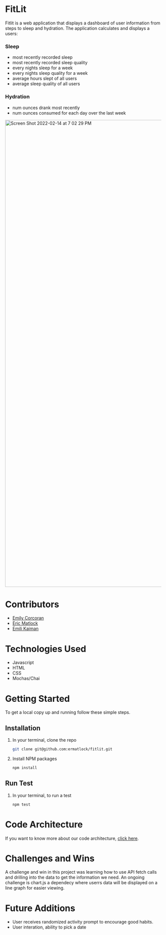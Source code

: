 # FitLit 

Fitlit is a web application that displays a dashboard of user information from steps to sleep and hydration. The application calculates and displays a users:


### Sleep

- most recently recorded sleep
- most recently recorded sleep quality
- every nights sleep for a week
- every nights sleep quality for a week
- average hours slept of all users
- average sleep quality of all users

### Hydration
- num ounces drank most recently 
- num ounces consumed for each day over the last week

<img width="1500" alt="Screen Shot 2022-02-14 at 7 02 29 PM" src="https://user-images.githubusercontent.com/93098905/153967660-cbd22873-5cff-40e2-9659-72bf662ac60b.png">

# Contributors
- [Emily Corcoran](https://github.com/Emily-Cathleen)
- [Eric Matlock](https://github.com/ermatlock)
- [Emili Kaiman](https://github.com/Ekaiman)

# Technologies Used 
- Javascript
- HTML
- CSS
- Mochas/Chai

# Getting Started
To get a local copy up and running follow these simple steps.

## Installation

1. In your terminal, clone the repo
   ```sh
   git clone git@github.com:ermatlock/fitlit.git
   ```
2. Install NPM packages
   ```sh
   npm install
   ```
   
 ## Run Test

1. In your terminal, to run a test
   ```sh
   npm test
   ```


# Code Architecture 
If you want to know more about our code architecture, [click here](https://gist.github.com/Ekaiman/f0c6022e295921a810e7531a4d38f9b0).

# Challenges and Wins
A challenge and win in this project was learning how to use API fetch calls and drilling into the data to get the information we need. An ongoing challenge is chart.js a dependecy where userrs data will be displayed on a line graph for easier viewing.

# Future Additions
- User receives randomized activity prompt to encourage good habits.
- User interation, ability to pick a date

